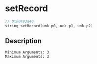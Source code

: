 # setRecord
```c
// 0x00493a40
string setRecord(unk p0, unk p1, unk p2)
```
## Description
```
Minimum Arguments: 3
Maximum Arguments: 3
```
